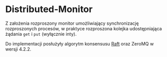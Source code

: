# Distributed-Monitor

Z założenia rozproszony monitor umożliwiający synchronizację rozproszonych procesów, w praktyce rozproszona kolejka udostępniająca żądania `get` i `put` (wyłącznie inty).

Do implementacji posłużyły algorytm konsensusu [Raft](https://raft.github.io/) oraz ZeroMQ w wersji 4.2.2.
